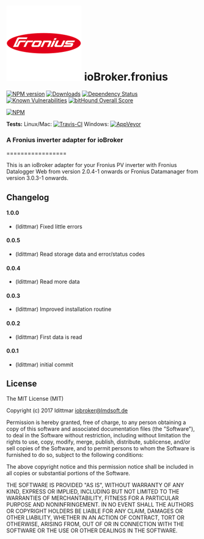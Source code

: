![Logo](admin/fronius.png)
ioBroker.fronius
=============

[![NPM version](http://img.shields.io/npm/v/iobroker.fronius.svg)](https://www.npmjs.com/package/iobroker.fronius)
[![Downloads](https://img.shields.io/npm/dm/iobroker.fronius.svg)](https://www.npmjs.com/package/iobroker.fronius)
[![Dependency Status](https://img.shields.io/david/ldittmar81/iobroker.fronius.svg)](https://david-dm.org/ldittmar81/iobroker.fronius)
[![Known Vulnerabilities](https://snyk.io/test/github/ldittmar81/ioBroker.fronius/badge.svg)](https://snyk.io/test/github/ldittmar81/ioBroker.fronius)
[![bitHound Overall Score](https://www.bithound.io/github/ldittmar81/ioBroker.fronius/badges/score.svg)](https://www.bithound.io/github/ldittmar81/ioBroker.fronius)

[![NPM](https://nodei.co/npm/iobroker.fronius.png?downloads=true)](https://nodei.co/npm/iobroker.fronius/)

**Tests:** Linux/Mac: [![Travis-CI](http://img.shields.io/travis/ldittmar81/ioBroker.fronius/master.svg)](https://travis-ci.org/ldittmar81/ioBroker.fronius)
Windows: [![AppVeyor](https://ci.appveyor.com/api/projects/status/github/ldittmar81/ioBroker.fronius?branch=master&svg=true)](https://ci.appveyor.com/project/ldittmar81/ioBroker-fronius/)

### A Fronius inverter adapter for ioBroker
=================

This is an ioBroker adapter for your Fronius PV inverter with Fronius Datalogger Web from version 2.0.4-1 onwards or Fronius Datamanager from version 3.0.3-1 onwards.

## Changelog

#### 1.0.0
* (ldittmar) Fixed little errors

#### 0.0.5
* (ldittmar) Read storage data and error/status codes

#### 0.0.4
* (ldittmar) Read more data

#### 0.0.3
* (ldittmar) Improved installation routine

#### 0.0.2
* (ldittmar) First data is read

#### 0.0.1
* (ldittmar) initial commit

## License
The MIT License (MIT)

Copyright (c) 2017 ldittmar <iobroker@lmdsoft.de>

Permission is hereby granted, free of charge, to any person obtaining a copy
of this software and associated documentation files (the "Software"), to deal
in the Software without restriction, including without limitation the rights
to use, copy, modify, merge, publish, distribute, sublicense, and/or sell
copies of the Software, and to permit persons to whom the Software is
furnished to do so, subject to the following conditions:

The above copyright notice and this permission notice shall be included in
all copies or substantial portions of the Software.

THE SOFTWARE IS PROVIDED "AS IS", WITHOUT WARRANTY OF ANY KIND, EXPRESS OR
IMPLIED, INCLUDING BUT NOT LIMITED TO THE WARRANTIES OF MERCHANTABILITY,
FITNESS FOR A PARTICULAR PURPOSE AND NONINFRINGEMENT. IN NO EVENT SHALL THE
AUTHORS OR COPYRIGHT HOLDERS BE LIABLE FOR ANY CLAIM, DAMAGES OR OTHER
LIABILITY, WHETHER IN AN ACTION OF CONTRACT, TORT OR OTHERWISE, ARISING FROM,
OUT OF OR IN CONNECTION WITH THE SOFTWARE OR THE USE OR OTHER DEALINGS IN
THE SOFTWARE.
